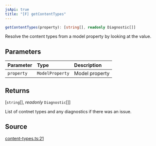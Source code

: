 ```yaml
---
jsApi: true
title: "[F] getContentTypes"
---
```


```ts
getContentTypes(property): [string[], readonly Diagnostic[]]
```

Resolve the content types from a model property by looking at the value.

## Parameters

| Parameter  | Type            | Description    |
| :--------- | :-------------- | :------------- |
| `property` | `ModelProperty` | Model property |

## Returns

[`string`[], _readonly_ `Diagnostic`[]]

List of contnet types and any diagnostics if there was an issue.

## Source

[content-types.ts:21](https://github.com/markcowl/cadl/blob/1a6d2b70/packages/http/src/content-types.ts#L21)
